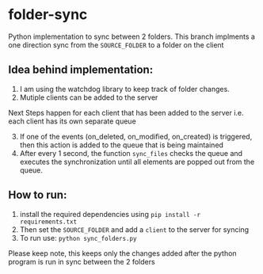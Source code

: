 # folder-sync
Python implementation to sync between 2 folders. This branch implments a one direction sync from the `SOURCE_FOLDER` to a folder on the client

## Idea behind implementation:

1. I am using the watchdog library to keep track of folder changes.
2. Mutiple clients can be added to the server

Next Steps happen for each client that has been added to the server i.e. each client has its own separate queue

3. If one of the events (on_deleted, on_modified, on_created) is triggered, then this action is added to the queue that is being maintained
4. After every 1 second, the function `sync_files` checks the queue and executes the synchronization until all elements are popped out from the queue.

## How to run:
1. install the required dependencies using `pip install -r requirements.txt` 
2. Then set the `SOURCE_FOLDER` and add a  `client` to the server for syncing
3. To run use: `python sync_folders.py`

Please keep note, this keeps only the changes added after the python program is run in sync between the 2 folders


